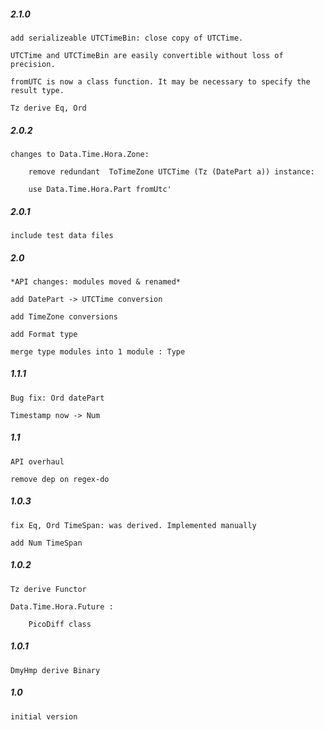 #####   2.1.0
    add serializeable UTCTimeBin: close copy of UTCTime. 
    
    UTCTime and UTCTimeBin are easily convertible without loss of precision.   

    fromUTC is now a class function. It may be necessary to specify the result type.  

    Tz derive Eq, Ord

#####   2.0.2
    changes to Data.Time.Hora.Zone:
    
        remove redundant  ToTimeZone UTCTime (Tz (DatePart a)) instance: 
        
        use Data.Time.Hora.Part fromUtc'
        

#####   2.0.1
    include test data files

#####   2.0
    *API changes: modules moved & renamed*
    
    add DatePart -> UTCTime conversion
    
    add TimeZone conversions
    
    add Format type
    
    merge type modules into 1 module : Type


#####   1.1.1
    Bug fix: Ord datePart
    
    Timestamp now -> Num

#####   1.1
    API overhaul
    
    remove dep on regex-do 

#####   1.0.3
    fix Eq, Ord TimeSpan: was derived. Implemented manually
    
    add Num TimeSpan 

#####   1.0.2
    Tz derive Functor
    
    Data.Time.Hora.Future :

        PicoDiff class

#####   1.0.1
    DmyHmp derive Binary

#####   1.0
    initial version

